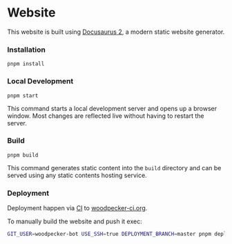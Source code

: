 # Website

This website is built using [Docusaurus 2](https://docusaurus.io/), a modern static website generator.

### Installation

```
pnpm install
```

### Local Development

```
pnpm start
```

This command starts a local development server and opens up a browser window. Most changes are reflected live without having to restart the server.

### Build

```
pnpm build
```

This command generates static content into the `build` directory and can be served using any static contents hosting service.

### Deployment

Deployment happen via [CI](https://github.com/woodpecker-ci/woodpecker/blob/d59fdb4602bfdd0d00078716ba61b05c02cbd1af/.woodpecker/docs.yml#L8-L30) to [woodpecker-ci.org](https://woodpecker-ci.org).

To manually build the website and push it exec:

```sh
GIT_USER=woodpecker-bot USE_SSH=true DEPLOYMENT_BRANCH=master pnpm deploy
```

